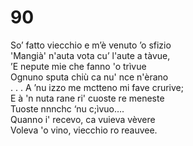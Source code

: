# 90

So’ fatto viecchio e m’è venuto ’o sfizio  
'Mangià' n'auta vota cu’ l'aute a tàvue,  
’E nepute mie che fanno 'o trìvue  
Ognuno sputa chiù ca nu' nce n'èrano  
. . . A ’nu izzo me mctteno mi fave crurive;  
E à 'n nuta rane ri' cuoste re meneste  
Tuoste nnnchc ‘nu c;ìvuo….  
Quanno i' recevo, ca vuieva vèvere  
Voleva 'o vino, viecchio ro reauvee.
